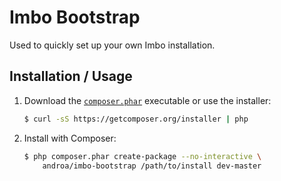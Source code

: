 Imbo Bootstrap
==============

Used to quickly set up your own Imbo installation.

Installation / Usage
--------------------

1. Download the [`composer.phar`](https://getcomposer.org/composer.phar)
   executable or use the installer:

    ``` sh
    $ curl -sS https://getcomposer.org/installer | php
    ```

2. Install with Composer:

    ``` sh
    $ php composer.phar create-package --no-interactive \
        androa/imbo-bootstrap /path/to/install dev-master
    ```

